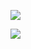![](https://github-readme-stats.vercel.app/api/top-langs/?username=yaroslav957&theme=gruvbox)

![](https://github-readme-stats.vercel.app/api?username=yaroslav957&show_icons=true&theme=gruvbox)
